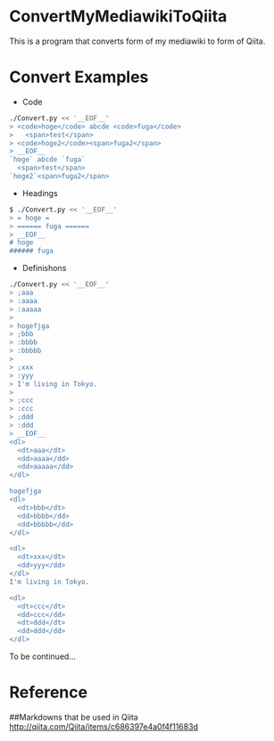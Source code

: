 # ConvertMyMediawikiToQiita
This is a program that converts form of my mediawiki to form of Qiita.

# Convert Examples
* Code
```bash
./Convert.py << '__EOF__'
> <code>hoge</code> abcde <code>fuga</code>
>   <span>test</span>
> <code>hoge2</code><span>fuga2</span>
> __EOF__
`hoge` abcde `fuga`
  <span>test</span>
`hoge2`<span>fuga2</span>
```

* Headings
```bash
$ ./Convert.py << '__EOF__'
> = hoge =
> ====== fuga ======
> __EOF__
# hoge 
###### fuga
```

* Definishons
```bash
./Convert.py << '__EOF__'
> ;aaa
> :aaaa
> :aaaaa
> 
> hogefjga
> ;bbb
> :bbbb
> :bbbbb
> 
> ;xxx
> :yyy
> I'm living in Tokyo.
> 
> ;ccc
> :ccc
> ;ddd
> :ddd
> __EOF__
<dl>
  <dt>aaa</dt>
  <dd>aaaa</dd>
  <dd>aaaaa</dd>
</dl>

hogefjga
<dl>
  <dt>bbb</dt>
  <dd>bbbb</dd>
  <dd>bbbbb</dd>
</dl>

<dl>
  <dt>xxx</dt>
  <dd>yyy</dd>
</dl>
I'm living in Tokyo.

<dl>
  <dt>ccc</dt>
  <dd>ccc</dd>
  <dt>ddd</dt>
  <dd>ddd</dd>
</dl>
```

To be continued...

# Reference
##Markdowns that be used in Qiita
http://qiita.com/Qiita/items/c686397e4a0f4f11683d

